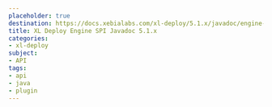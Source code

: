 ```yaml
---
placeholder: true
destination: https://docs.xebialabs.com/xl-deploy/5.1.x/javadoc/engine-spi/index.html
title: XL Deploy Engine SPI Javadoc 5.1.x
categories:
- xl-deploy
subject:
- API
tags:
- api
- java
- plugin
---
```

